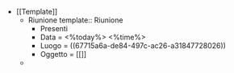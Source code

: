 - [[Template]]
	- Riunione
	  template:: Riunione
		- Presenti
		- Data =  <%today%> <%time%>
		- Luogo = ((67715a6a-de84-497c-ac26-a31847728026))
		- Oggetto = [[]]
	-
